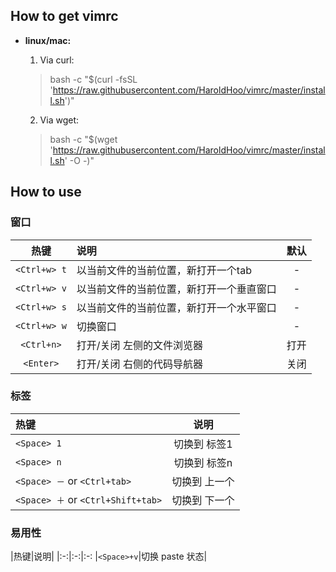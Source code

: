 ## How to get vimrc
* **linux/mac:**
   1. Via curl:
   > bash -c "$(curl -fsSL 'https://raw.githubusercontent.com/HaroldHoo/vimrc/master/install.sh')"

   2. Via wget:
   > bash -c "$(wget 'https://raw.githubusercontent.com/HaroldHoo/vimrc/master/install.sh' -O -)"

## How to use
### **窗口**
|热键|说明|默认|
|:-:|:--|:--:|
|`<Ctrl+w> t`|以当前文件的当前位置，新打开一个tab|-|
|`<Ctrl+w> v`|以当前文件的当前位置，新打开一个垂直窗口|-|
|`<Ctrl+w> s`|以当前文件的当前位置，新打开一个水平窗口|-|
|`<Ctrl+w> w`|切换窗口|-|
|`<Ctrl+n>`|打开/关闭 左侧的文件浏览器|打开|
|`<Enter>`|打开/关闭 右侧的代码导航器|关闭|

### **标签**
|热键|说明|
|:--|:-:|
|`<Space> 1`|切换到 标签1|
|`<Space> n`|切换到 标签n|
|`<Space> －` or `<Ctrl+tab>`|切换到 上一个|
|`<Space> ＋` or `<Ctrl+Shift+tab>`|切换到 下一个|

### **易用性**
|热键|说明|
|:-:|:-:|:-:
|`<Space>+v`|切换 paste 状态|

